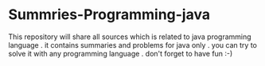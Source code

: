 # Summries-Programming-java
This repository will share all sources which is related to java programming language . it contains summaries and problems for java only . you can try to solve it with any programming language . don't forget to have fun :-)
